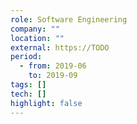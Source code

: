 ```yaml
---
role: Software Engineering
company: ""
location: ""
external: https://TODO
period:
  - from: 2019-06
    to: 2019-09
tags: []
tech: []
highlight: false
---
```

